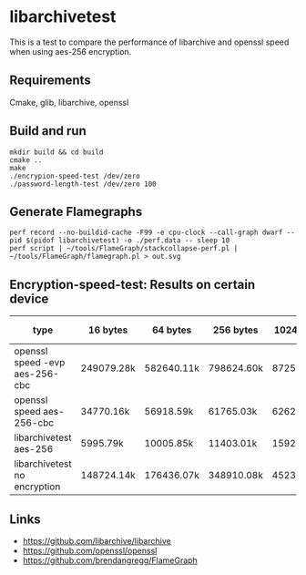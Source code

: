 # libarchivetest
This is a test to compare the performance of libarchive and openssl speed when using aes-256 encryption.

## Requirements
Cmake, glib, libarchive, openssl

## Build and run
```
mkdir build && cd build
cmake ..
make
./encrypion-speed-test /dev/zero
./password-length-test /dev/zero 100
```

## Generate Flamegraphs
```
perf record --no-buildid-cache -F99 -e cpu-clock --call-graph dwarf --pid $(pidof libarchivetest) -o ./perf.data -- sleep 10
perf script | ~/tools/FlameGraph/stackcollapse-perf.pl | ~/tools/FlameGraph/flamegraph.pl > out.svg
```

## Encryption-speed-test: Results on certain device
| type                           | 16 bytes   | 64 bytes   | 256 bytes  | 1024 bytes | 8192 bytes | 16384 bytes |
| ------------------------------ | ---------- | ---------- | ---------- | ---------- | ---------- | ----------- |
| openssl speed -evp aes-256-cbc | 249079.28k | 582640.11k | 798624.60k | 872552.11k | 904836.44k | 902206.81k  |
| openssl speed aes-256-cbc      | 34770.16k  | 56918.59k  | 61765.03k  | 62623.94k  | 62562.30k  | 62746.88k   |
| libarchivetest aes-256         | 5995.79k   | 10005.85k  | 11403.01k  | 15923.54k  | 25859.41k  | 26208.94k   |
| libarchivetest no encryption   | 148724.14k | 176436.07k | 348910.08k | 452351.32k | 491760.30k | 494616.58k  |

## Links
+ https://github.com/libarchive/libarchive
+ https://github.com/openssl/openssl
+ https://github.com/brendangregg/FlameGraph
